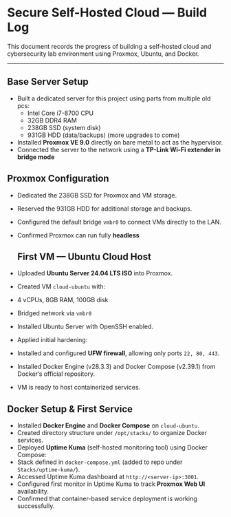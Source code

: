 # Secure Self-Hosted Cloud — Build Log

This document records the progress of building a self-hosted cloud and cybersecurity lab environment using Proxmox, Ubuntu, and Docker.

---

## Base Server Setup
- Built a dedicated server for this project using parts from multiple old pcs:
  - Intel Core i7-8700 CPU  
  - 32GB DDR4 RAM
  - 238GB SSD (system disk)
  - 931GB HDD (data/backups)
    (more upgrades to come)
- Installed **Proxmox VE 9.0** directly on bare metal to act as the hypervisor.  
- Connected the server to the network using a **TP-Link Wi-Fi extender in bridge mode**

## Proxmox Configuration
- Dedicated the 238GB SSD for Proxmox and VM storage.  
- Reserved the 931GB HDD for additional storage and backups.  
- Configured the default bridge `vmbr0` to connect VMs directly to the LAN.  
- Confirmed Proxmox can run fully **headless**

  ## First VM — Ubuntu Cloud Host
- Uploaded **Ubuntu Server 24.04 LTS ISO** into Proxmox.  
- Created VM `cloud-ubuntu` with:
- 4 vCPUs, 8GB RAM, 100GB disk  
- Bridged network via `vmbr0`  
- Installed Ubuntu Server with OpenSSH enabled.  
- Applied initial hardening:
- Installed and configured **UFW firewall**, allowing only ports `22, 80, 443`.
- Installed Docker Engine (v28.3.3) and Docker Compose (v2.39.1) from Docker’s official repository.
- VM is ready to host containerized services.

## Docker Setup & First Service
- Installed **Docker Engine** and **Docker Compose** on `cloud-ubuntu`.  
- Created directory structure under `/opt/stacks/` to organize Docker services.  
- Deployed **Uptime Kuma** (self-hosted monitoring tool) using Docker Compose:  
- Stack defined in `docker-compose.yml` (added to repo under `Stacks/uptime-kuma/`).  
- Accessed Uptime Kuma dashboard at `http://<server-ip>:3001`.  
- Configured first monitor in Uptime Kuma to track **Proxmox Web UI** availability.  
- Confirmed that container-based service deployment is working successfully.  
